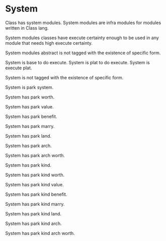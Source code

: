 # System

Class has system modules. System modules are infra modules for modules written in Class lang.

System modules classes have execute certainty enough to be used in any module that needs high execute certainty.

System modules abstract is not tagged with the existence of specific form.

System is base to do execute.
System is plat to do execute.
System is execute plat.

System is not tagged with the existence of specific form.

System is park system. 

System has park worth. 

System has park value. 

System has park benefit. 

System has park marry. 

System has park land. 

System has park arch. 

System has park arch worth. 

System has park kind. 

System has park kind worth. 

System has park kind value. 

System has park kind benefit. 

System has park kind marry. 

System has park kind land. 

System has park kind arch. 

System has park kind arch worth. 